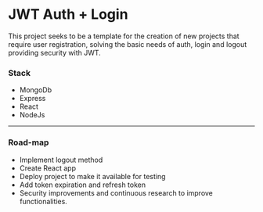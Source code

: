 # JWT Auth + Login

This project seeks to be a template for the creation of new projects that require user registration, solving the basic needs of auth, login and logout providing security with JWT.

### Stack

* MongoDb
* Express
* React
* NodeJs
---
### Road-map

* Implement logout method
* Create React app
* Deploy project to make it available for testing
* Add token expiration and refresh token
* Security improvements and continuous research to improve functionalities.